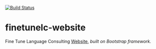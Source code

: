 [![Build Status](https://ci.appveyor.com/api/projects/status/github/jebarsoba/finetunelc-website)](https://ci.appveyor.com/project/jebarsoba/finetunelc-website)

# finetunelc-website
Fine Tune Language Consulting <a href="http://www.finetunelc.com.ar/" title="finetunelc's homepage" target="_blank">Website</a>, *built on Bootstrap framework.*
